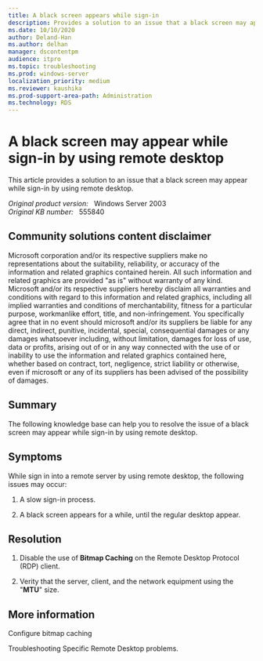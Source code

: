 ```yaml
---
title: A black screen appears while sign-in
description: Provides a solution to an issue that a black screen may appear while sign-in by using remote desktop.
ms.date: 10/10/2020
author: Deland-Han 
ms.author: delhan
manager: dscontentpm
audience: itpro
ms.topic: troubleshooting
ms.prod: windows-server
localization_priority: medium
ms.reviewer: kaushika
ms.prod-support-area-path: Administration
ms.technology: RDS
---
```

# A black screen may appear while sign-in by using remote desktop

This article provides a solution to an issue that a black screen may appear while sign-in by using remote desktop.

_Original product version:_ &nbsp; Windows Server 2003  
_Original KB number:_ &nbsp; 555840

## Community solutions content disclaimer

Microsoft corporation and/or its respective suppliers make no representations about the suitability, reliability, or accuracy of the information and related graphics contained herein. All such information and related graphics are provided "as is" without warranty of any kind. Microsoft and/or its respective suppliers hereby disclaim all warranties and conditions with regard to this information and related graphics, including all implied warranties and conditions of merchantability, fitness for a particular purpose, workmanlike effort, title, and non-infringement. You specifically agree that in no event should microsoft and/or its suppliers be liable for any direct, indirect, punitive, incidental, special, consequential damages or any damages whatsoever including, without limitation, damages for loss of use, data or profits, arising out of or in any way connected with the use of or inability to use the information and related graphics contained here, whether based on contract, tort, negligence, strict liability or otherwise, even if microsoft or any of its suppliers has been advised of the possibility of damages.

## Summary

The following knowledge base can help you to resolve the issue of a black screen may appear while sign-in by using remote desktop.

## Symptoms

While sign in into a remote server by using remote desktop, the following issues may occur:

1. A slow sign-in process.

2. A black screen appears for a while, until the regular desktop appear.

## Resolution

1. Disable the use of **Bitmap Caching** on the Remote Desktop Protocol (RDP) client.

2. Verity that the server, client, and the network equipment using the "**MTU**" size.

## More information

Configure bitmap caching

Troubleshooting Specific Remote Desktop problems.
